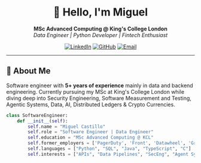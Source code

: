 <div align="center">

# 👋 Hello, I'm Miguel

**MSc Advanced Computing @ King's College London**  
*Data Engineer | Python Developer | Fintech Enthusiast*

[![LinkedIn](https://img.shields.io/badge/LinkedIn-0077B5?style=for-the-badge&logo=linkedin&logoColor=white)]([your-url](https://www.linkedin.com/in/miguel-castillo-molina-284748199/))
[![GitHub](https://img.shields.io/badge/GitHub-100000?style=for-the-badge&logo=github&logoColor=white)](https://github.com/mcastillomolina)
[![Email](https://img.shields.io/badge/Email-D14836?style=for-the-badge&logo=gmail&logoColor=white)](mailto:micky.abreu@gmail.com)

</div>

---

## 🚀 About Me

Software engineer with **5+ years of experience** mainly in data and backend engineering. Currently pursuing my MSc at King's College London while diving deep into Security Engineering, Software Measurement and Testing, Agentic Systems, Data, AI, Distributed Ledgers & Crypto Currencies. 
```python
class SoftwareEngineer:
    def __init__(self):
        self.name = "Miguel Castillo"
        self.role = "Software Engineer | Data Engineer"
        self.education = "MSc Advanced Computing @ KCL"
        self.former_employers = ['PagerDuty', 'Front', 'Datawheel', 'Graymatics']
        self.languages = ["Python", "SQL", "Java", "TypeScript", "C"]
        self.interests = ["APIs", "Data Pipelines", "SecEng", "Agent Systems", "Fintech", "Crypto"]

